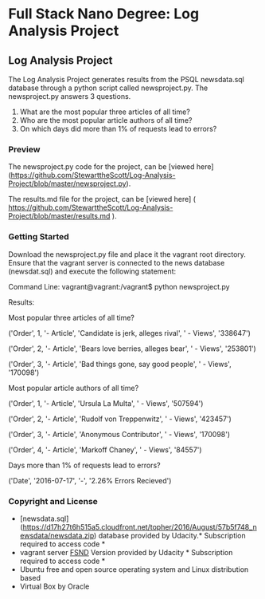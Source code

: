 # Full Stack Nano Degree: Log Analysis Project #

## Log Analysis Project ##

The Log Analysis Project generates results from the PSQL newsdata.sql database
through a python script called newsproject.py.
The newsproject.py answers 3 questions.
1. What are the most popular three articles of all time?
2. Who are the most popular article authors of all time?
3. On which days did more than 1% of requests lead to errors?

### Preview ###

The newsproject.py code for the project, can be [viewed here]
(https://github.com/StewarttheScott/Log-Analysis-Project/blob/master/newsproject.py).

The results.md file for the project, can be [viewed here]
( https://github.com/StewarttheScott/Log-Analysis-Project/blob/master/results.md ).

### Getting Started ###

Download the newsproject.py file and place it the vagrant root directory.
Ensure that the vagrant server is connected to the news database (newsdat.sql)
and execute the following statement:

Command Line:
vagrant@vagrant:/vagrant$ python newsproject.py

Results:

Most popular three articles of all time?

('Order', 1, '- Article', 'Candidate is jerk, alleges rival', ' -  Views', '338647')

('Order', 2, '- Article', 'Bears love berries, alleges bear', ' -  Views', '253801')

('Order', 3, '- Article', 'Bad things gone, say good people', ' -  Views', '170098')

Most popular article authors of all time?

('Order', 1, '- Article', 'Ursula La Multa', ' -  Views', '507594')

('Order', 2, '- Article', 'Rudolf von Treppenwitz', ' -  Views', '423457')

('Order', 3, '- Article', 'Anonymous Contributor', ' -  Views', '170098')

('Order', 4, '- Article', 'Markoff Chaney', ' -  Views', '84557')

Days more than 1% of requests lead to errors?

('Date', '2016-07-17', '-', '2.26% Errors Recieved')

### Copyright and License ###

* [newsdata.sql]
(https://d17h27t6h515a5.cloudfront.net/topher/2016/August/57b5f748_newsdata/newsdata.zip)
database provided by Udacity.* Subscription required to access code *
* vagrant server [FSND](https://classroom.udacity.com/nanodegrees/nd004-mena/parts/a8609286-c119-4bc5-b9c9-2a3828080114/modules/56f0f4c7-d611-4949-b8d5-e1b9df12d95f/lessons/4cff95e1-3f1c-435a-bc6c-40fcf0d8f884/concepts/0b4079f5-6e64-4dd8-aee9-5c3a0db39840)
Version provided by Udacity * Subscription required to access code *
* Ubuntu free and open source operating system and Linux distribution based
* Virtual Box by Oracle
